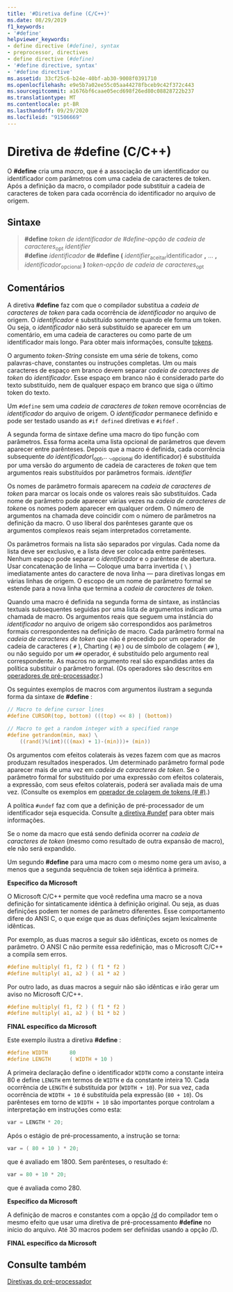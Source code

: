 ```yaml
---
title: '#Diretiva define (C/C++)'
ms.date: 08/29/2019
f1_keywords:
- '#define'
helpviewer_keywords:
- define directive (#define), syntax
- preprocessor, directives
- define directive (#define)
- '#define directive, syntax'
- '#define directive'
ms.assetid: 33cf25c6-b24e-40bf-ab30-9008f0391710
ms.openlocfilehash: e9e5b7a02ee55c05aa44278fbceb9c42f372c443
ms.sourcegitcommit: a1676bf6caae05ecd698f26ed80c08828722b237
ms.translationtype: MT
ms.contentlocale: pt-BR
ms.lasthandoff: 09/29/2020
ms.locfileid: "91506669"
---
```

# <a name="define-directive-cc"></a>Diretiva de #define (C/C++)

O **#define** cria uma *macro*, que é a associação de um identificador ou identificador com parâmetros com uma cadeia de caracteres de token. Após a definição da macro, o compilador pode substituir a cadeia de caracteres de token para cada ocorrência do identificador no arquivo de origem.

## <a name="syntax"></a>Sintaxe

> **#define** *token de identificador de #define-opção de cadeia de caracteres*<sub>opt</sub> *identifier*\
> **#define** *identificador* **de #define (** *identifier*<sub>aceitar</sub>identificador **,** ... **,** *identificador*<sub>opcional</sub> **)** *token-opção de cadeia de caracteres*<sub>opt</sub>

## <a name="remarks"></a>Comentários

A diretiva **#define** faz com que o compilador substitua a *cadeia de caracteres de token* para cada ocorrência de *identificador* no arquivo de origem. O *identificador* é substituído somente quando ele forma um token. Ou seja, o *identificador* não será substituído se aparecer em um comentário, em uma cadeia de caracteres ou como parte de um identificador mais longo. Para obter mais informações, consulte [tokens](../cpp/character-sets.md).

O argumento *token-String* consiste em uma série de tokens, como palavras-chave, constantes ou instruções completas. Um ou mais caracteres de espaço em branco devem separar *cadeia de caracteres de token* do *identificador*. Esse espaço em branco não é considerado parte do texto substituído, nem de qualquer espaço em branco que siga o último token do texto.

Um `#define` sem uma *cadeia de caracteres de token* remove ocorrências de *identificador* do arquivo de origem. O *identificador* permanece definido e pode ser testado usando as `#if defined` diretivas e `#ifdef` .

A segunda forma de sintaxe define uma macro do tipo função com parâmetros. Essa forma aceita uma lista opcional de parâmetros que devem aparecer entre parênteses. Depois que a macro é definida, cada ocorrência subsequente *do identificador*(<sub>opt</sub>,.. *.,*<sub>opcional</sub> do identificador) é substituída por uma versão do argumento de cadeia de caracteres de *token* que tem argumentos reais substituídos por parâmetros formais. *identifier*

Os nomes de parâmetro formais aparecem na *cadeia de caracteres de token* para marcar os locais onde os valores reais são substituídos. Cada nome de parâmetro pode aparecer várias vezes na *cadeia de caracteres de token*e os nomes podem aparecer em qualquer ordem. O número de argumentos na chamada deve coincidir com o número de parâmetros na definição da macro. O uso liberal dos parênteses garante que os argumentos complexos reais sejam interpretados corretamente.

Os parâmetros formais na lista são separados por vírgulas. Cada nome da lista deve ser exclusivo, e a lista deve ser colocada entre parênteses. Nenhum espaço pode separar o *identificador* e o parêntese de abertura. Usar concatenação de linha — Coloque uma barra invertida ( `\` ) imediatamente antes do caractere de nova linha — para diretivas longas em várias linhas de origem. O escopo de um nome de parâmetro formal se estende para a nova linha que termina a *cadeia de caracteres de token*.

Quando uma macro é definida na segunda forma de sintaxe, as instâncias textuais subsequentes seguidas por uma lista de argumentos indicam uma chamada de macro. Os argumentos reais que seguem uma instância do *identificador* no arquivo de origem são correspondidos aos parâmetros formais correspondentes na definição de macro. Cada parâmetro formal na *cadeia de caracteres de token* que não é precedido por um operador de cadeia de caracteres ( `#` ), Charting ( `#@` ) ou de símbolo de colagem ( `##` ), ou não seguido por um `##` operador, é substituído pelo argumento real correspondente. As macros no argumento real são expandidas antes da política substituir o parâmetro formal. (Os operadores são descritos em [operadores de pré-processador](../preprocessor/preprocessor-operators.md).)

Os seguintes exemplos de macros com argumentos ilustram a segunda forma da sintaxe de **#define** :

```C
// Macro to define cursor lines
#define CURSOR(top, bottom) (((top) << 8) | (bottom))

// Macro to get a random integer with a specified range
#define getrandom(min, max) \
    ((rand()%(int)(((max) + 1)-(min)))+ (min))
```

Os argumentos com efeitos colaterais às vezes fazem com que as macros produzam resultados inesperados. Um determinado parâmetro formal pode aparecer mais de uma vez em *cadeia de caracteres de token*. Se o parâmetro formal for substituído por uma expressão com efeitos colaterais, a expressão, com seus efeitos colaterais, poderá ser avaliada mais de uma vez. (Consulte os exemplos em [operador de colagem de tokens (# #)](../preprocessor/token-pasting-operator-hash-hash.md).)

A política `#undef` faz com que a definição de pré-processador de um identificador seja esquecida. Consulte [a diretiva #undef](../preprocessor/hash-undef-directive-c-cpp.md) para obter mais informações.

Se o nome da macro que está sendo definida ocorrer na *cadeia de caracteres de token* (mesmo como resultado de outra expansão de macro), ele não será expandido.

Um segundo **#define** para uma macro com o mesmo nome gera um aviso, a menos que a segunda sequência de token seja idêntica à primeira.

**Específico da Microsoft**

O Microsoft C/C++ permite que você redefina uma macro se a nova definição for sintaticamente idêntica à definição original. Ou seja, as duas definições podem ter nomes de parâmetro diferentes. Esse comportamento difere do ANSI C, o que exige que as duas definições sejam lexicalmente idênticas.

Por exemplo, as duas macros a seguir são idênticas, exceto os nomes de parâmetro. O ANSI C não permite essa redefinição, mas o Microsoft C/C++ a compila sem erros.

```C
#define multiply( f1, f2 ) ( f1 * f2 )
#define multiply( a1, a2 ) ( a1 * a2 )
```

Por outro lado, as duas macros a seguir não são idênticas e irão gerar um aviso no Microsoft C/C++.

```C
#define multiply( f1, f2 ) ( f1 * f2 )
#define multiply( a1, a2 ) ( b1 * b2 )
```

**FINAL específico da Microsoft**

Este exemplo ilustra a diretiva **#define** :

```C
#define WIDTH       80
#define LENGTH      ( WIDTH + 10 )
```

A primeira declaração define o identificador `WIDTH` como a constante inteira 80 e define `LENGTH` em termos de `WIDTH` e da constante inteira 10. Cada ocorrência de `LENGTH` é substituída por (`WIDTH + 10`). Por sua vez, cada ocorrência de `WIDTH + 10` é substituída pela expressão (`80 + 10`). Os parênteses em torno de `WIDTH + 10` são importantes porque controlam a interpretação em instruções como esta:

```C
var = LENGTH * 20;
```

Após o estágio de pré-processamento, a instrução se torna:

```C
var = ( 80 + 10 ) * 20;
```

que é avaliado em 1800. Sem parênteses, o resultado é:

```C
var = 80 + 10 * 20;
```

que é avaliada como 280.

**Específico da Microsoft**

A definição de macros e constantes com a opção [/d](../build/reference/d-preprocessor-definitions.md) do compilador tem o mesmo efeito que usar uma diretiva de pré-processamento **#define** no início do arquivo. Até 30 macros podem ser definidas usando a opção /D.

**FINAL específico da Microsoft**

## <a name="see-also"></a>Consulte também

[Diretivas do pré-processador](../preprocessor/preprocessor-directives.md)
